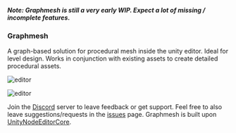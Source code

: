 ___Note: Graphmesh is still a very early WIP. Expect a lot of missing / incomplete features.___
### Graphmesh
A graph-based solution for procedural mesh inside the unity editor. Ideal for level design. Works in conjunction with existing assets to create detailed procedural assets.

![editor](https://user-images.githubusercontent.com/6402525/32266676-8e804b56-bee8-11e7-83bf-ab28133c8dba.gif)

![editor](https://user-images.githubusercontent.com/6402525/32133889-197df768-bbe1-11e7-968e-955744bb774d.gif)

Join the [Discord](https://discord.gg/qgPrHv4 "Join Discord server") server to leave feedback or get support.
Feel free to also leave suggestions/requests in the [issues](https://github.com/Siccity/UnityNodeEditorCore/issues "Go to Issues") page.
Graphmesh is built upon [UnityNodeEditorCore](https://github.com/Siccity/UnityNodeEditorCore "Go to UNEC page").
